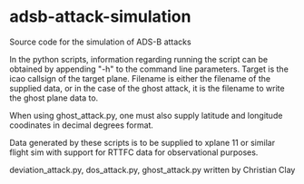 # adsb-attack-simulation
Source code for the simulation of ADS-B attacks

In the python scripts, information regarding running the script can be obtained by appending "-h" to the command line parameters.
Target is the icao callsign of the target plane. Filename is either the filename of the supplied data,
or in the case of the ghost attack, it is the filename to write the ghost plane data to.

When using ghost_attack.py, one must also supply latitude and longitude coodinates in decimal degrees format.

Data generated by these scripts is to be supplied to xplane 11 or similar flight sim with support for RTTFC data for observational purposes.

deviation_attack.py, dos_attack.py, ghost_attack.py written by Christian Clay
